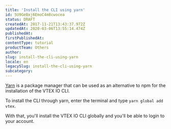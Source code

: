 ```yaml
---
title: 'Install the CLI using yarn'
id: 5U9GeBxj6EmoC4m8cwocea
status: DRAFT
createdAt: 2017-11-21T13:43:37.972Z
updatedAt: 2020-03-06T13:55:14.474Z
publishedAt: 
firstPublishedAt: 
contentType: tutorial
productTeam: Others
author: 
slug: install-the-cli-using-yarn
locale: en
legacySlug: install-the-cli-using-yarn
subcategory: 
---
```


[Yarn](https://yarnpkg.com) is a package manager that can be used as an alternative to npm for the installation of the VTEX IO CLI.

To install the CLI through yarn, enter the terminal and type `yarn global add vtex`.

With that, you'll install the VTEX IO CLI globally and you'll be able to login to your account.
